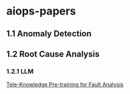 # aiops-papers

## 1.1 Anomaly Detection

## 1.2 Root Cause Analysis
### 1.2.1 LLM
[Tele-Knowledge Pre-training for Fault Analysis](https://github.com/hackerchenzhuo/KTeleBERT)
